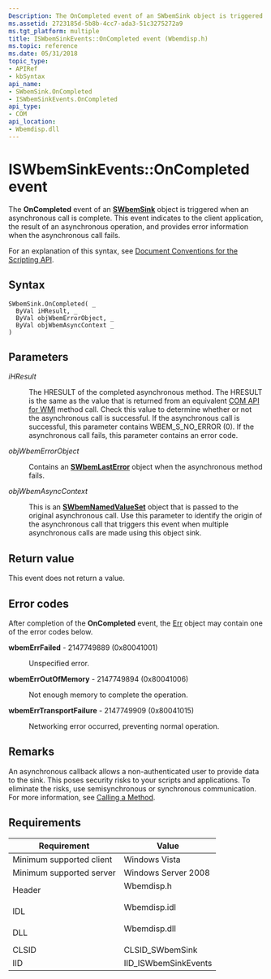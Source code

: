 ```yaml
---
Description: The OnCompleted event of an SWbemSink object is triggered when an asynchronous call is complete. This event indicates to the client application, the result of an asynchronous operation, and provides error information when the asynchronous call fails.
ms.assetid: 2723185d-5b8b-4cc7-ada3-51c3275272a9
ms.tgt_platform: multiple
title: ISWbemSinkEvents::OnCompleted event (Wbemdisp.h)
ms.topic: reference
ms.date: 05/31/2018
topic_type: 
- APIRef
- kbSyntax
api_name: 
- SWbemSink.OnCompleted
- ISWbemSinkEvents.OnCompleted
api_type: 
- COM
api_location: 
- Wbemdisp.dll
---
```


# ISWbemSinkEvents::OnCompleted event

The **OnCompleted** event of an [**SWbemSink**](swbemsink.md) object is triggered when an asynchronous call is complete. This event indicates to the client application, the result of an asynchronous operation, and provides error information when the asynchronous call fails.

For an explanation of this syntax, see [Document Conventions for the Scripting API](document-conventions-for-the-scripting-api.md).

## Syntax


```VB
SWbemSink.OnCompleted( _
  ByVal iHResult, _
  ByVal objWbemErrorObject, _
  ByVal objWbemAsyncContext _
)
```



## Parameters

<dl> <dt>

*iHResult* 
</dt> <dd>

The HRESULT of the completed asynchronous method. The HRESULT is the same as the value that is returned from an equivalent [COM API for WMI](com-api-for-wmi.md) method call. Check this value to determine whether or not the asynchronous call is successful. If the asynchronous call is successful, this parameter contains WBEM\_S\_NO\_ERROR (0). If the asynchronous call fails, this parameter contains an error code.

</dd> <dt>

*objWbemErrorObject* 
</dt> <dd>

Contains an [**SWbemLastError**](swbemlasterror.md) object when the asynchronous method fails.

</dd> <dt>

*objWbemAsyncContext* 
</dt> <dd>

This is an [**SWbemNamedValueSet**](swbemnamedvalueset.md) object that is passed to the original asynchronous call. Use this parameter to identify the origin of the asynchronous call that triggers this event when multiple asynchronous calls are made using this object sink.

</dd> </dl>

## Return value

This event does not return a value.

## Error codes

After completion of the **OnCompleted** event, the [Err](/previous-versions//sbf5ze0e(v=vs.85)) object may contain one of the error codes below.

<dl> <dt>

**wbemErrFailed** - 2147749889 (0x80041001)
</dt> <dd>

Unspecified error.

</dd> <dt>

**wbemErrOutOfMemory** - 2147749894 (0x80041006)
</dt> <dd>

Not enough memory to complete the operation.

</dd> <dt>

**wbemErrTransportFailure** - 2147749909 (0x80041015)
</dt> <dd>

Networking error occurred, preventing normal operation.

</dd> </dl>

## Remarks

An asynchronous callback allows a non-authenticated user to provide data to the sink. This poses security risks to your scripts and applications. To eliminate the risks, use semisynchronous or synchronous communication. For more information, see [Calling a Method](calling-a-method.md).

## Requirements



| Requirement | Value |
|-------------------------------------|-----------------------------------------------------------------------------------------|
| Minimum supported client<br/> | Windows Vista<br/>                                                                |
| Minimum supported server<br/> | Windows Server 2008<br/>                                                          |
| Header<br/>                   | <dl> <dt>Wbemdisp.h</dt> </dl>   |
| IDL<br/>                      | <dl> <dt>Wbemdisp.idl</dt> </dl> |
| DLL<br/>                      | <dl> <dt>Wbemdisp.dll</dt> </dl> |
| CLSID<br/>                    | CLSID\_SWbemSink<br/>                                                             |
| IID<br/>                      | IID\_ISWbemSinkEvents<br/>                                                        |



 

